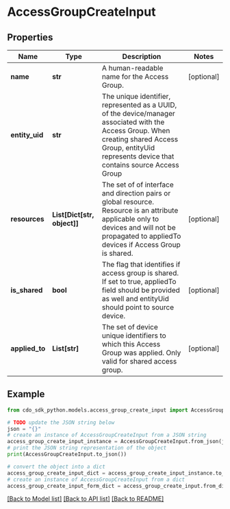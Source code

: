 # AccessGroupCreateInput


## Properties

Name | Type | Description | Notes
------------ | ------------- | ------------- | -------------
**name** | **str** | A human-readable name for the Access Group. | [optional] 
**entity_uid** | **str** | The unique identifier, represented as a UUID, of the device/manager associated with the Access Group. When creating shared Access Group, entityUid represents device that contains source Access Group  | 
**resources** | **List[Dict[str, object]]** | The set of of interface and direction pairs or global resource.  Resource is an attribute applicable only to devices and will not be propagated to appliedTo devices if Access Group is shared. | [optional] 
**is_shared** | **bool** | The flag that identifies if access group is shared.  If set to true, appliedTo field should be provided as well and entityUid should point to source device. | [optional] 
**applied_to** | **List[str]** | The set of device unique identifiers to which this Access Group was applied. Only valid for shared access group. | [optional] 

## Example

```python
from cdo_sdk_python.models.access_group_create_input import AccessGroupCreateInput

# TODO update the JSON string below
json = "{}"
# create an instance of AccessGroupCreateInput from a JSON string
access_group_create_input_instance = AccessGroupCreateInput.from_json(json)
# print the JSON string representation of the object
print(AccessGroupCreateInput.to_json())

# convert the object into a dict
access_group_create_input_dict = access_group_create_input_instance.to_dict()
# create an instance of AccessGroupCreateInput from a dict
access_group_create_input_form_dict = access_group_create_input.from_dict(access_group_create_input_dict)
```
[[Back to Model list]](../README.md#documentation-for-models) [[Back to API list]](../README.md#documentation-for-api-endpoints) [[Back to README]](../README.md)



